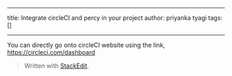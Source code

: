 
---

title: Integrate circleCI and percy in your project
author: priyanka tyagi
tags: []

---

You can directly go onto circleCI website using the link,
<https://circleci.com/dashboard>


> Written with [StackEdit](https://stackedit.io/).
<!--stackedit_data:
eyJoaXN0b3J5IjpbMTMwODE4Nzc3MywtMjEwODM5NTU5NV19
-->